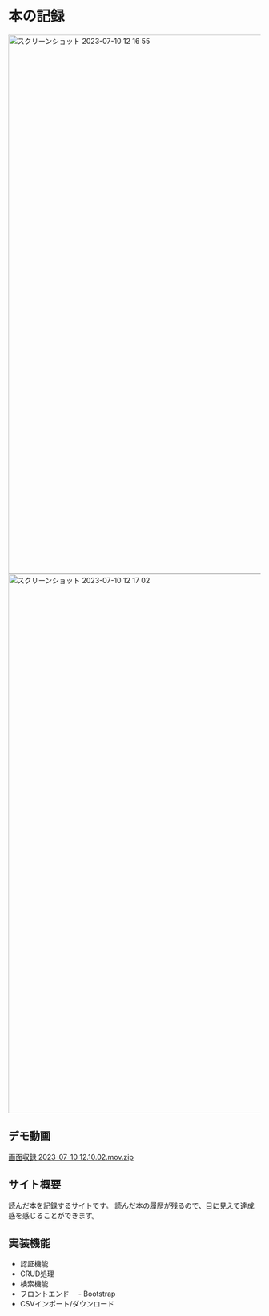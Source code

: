 # 本の記録
<img width="1077" alt="スクリーンショット 2023-07-10 12 16 55" src="https://github.com/purupuruputtyan/cms/assets/125232334/dd919830-ec69-4462-92cb-576eb0d71769">
<img width="1077" alt="スクリーンショット 2023-07-10 12 17 02" src="https://github.com/purupuruputtyan/cms/assets/125232334/513e7a7f-5434-464c-86ef-4b11a257719c">

## デモ動画
[画面収録 2023-07-10 12.10.02.mov.zip](https://github.com/purupuruputtyan/cms/files/11997463/2023-07-10.12.10.02.mov.zip)

## サイト概要
読んだ本を記録するサイトです。
読んだ本の履歴が残るので、目に見えて達成感を感じることができます。

## 実装機能
* 認証機能
* CRUD処理
* 検索機能
* フロントエンド
　- Bootstrap
* CSVインポート/ダウンロード